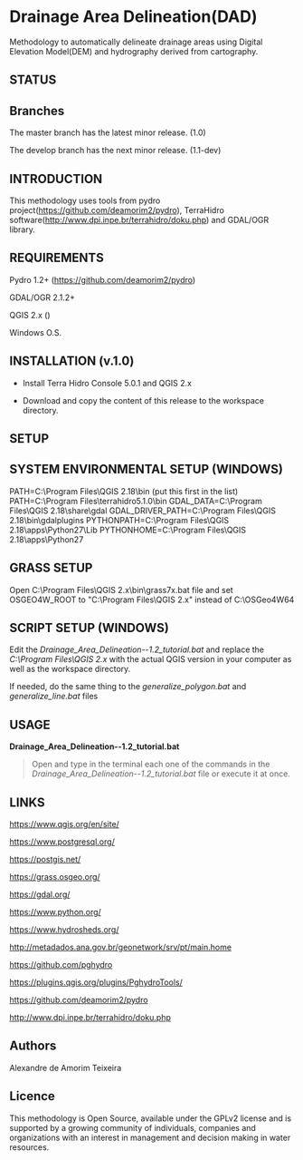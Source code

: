# Drainage Area Delineation(DAD)

Methodology to automatically delineate drainage areas using Digital Elevation Model(DEM) and hydrography derived from cartography.

## STATUS

## Branches

The master branch has the latest minor release. (1.0)

The develop branch has the next minor release. (1.1-dev)

## INTRODUCTION

This methodology uses tools from pydro project(https://github.com/deamorim2/pydro), TerraHidro software(http://www.dpi.inpe.br/terrahidro/doku.php) and GDAL/OGR library.

## REQUIREMENTS

Pydro 1.2+ (https://github.com/deamorim2/pydro)

GDAL/OGR 2.1.2+

QGIS 2.x ()

Windows O.S.

## INSTALLATION (v.1.0)

- Install Terra Hidro Console 5.0.1 and QGIS 2.x

- Download and copy the content of this release to the workspace directory.

## SETUP

## SYSTEM ENVIRONMENTAL SETUP (WINDOWS)

PATH=C:\Program Files\QGIS 2.18\bin (put this first in the list)
PATH=C:\Program Files\terrahidro5.1.0\bin
GDAL_DATA=C:\Program Files\QGIS 2.18\share\gdal
GDAL_DRIVER_PATH=C:\Program Files\QGIS 2.18\bin\gdalplugins
PYTHONPATH=C:\Program Files\QGIS 2.18\apps\Python27\Lib
PYTHONHOME=C:\Program Files\QGIS 2.18\apps\Python27

## GRASS SETUP

Open C:\Program Files\QGIS 2.x\bin\grass7x.bat file and set OSGEO4W_ROOT to "C:\Program Files\QGIS 2.x" instead of C:\OSGeo4W64

## SCRIPT SETUP (WINDOWS)

Edit the _Drainage_Area_Delineation--1.2_tutorial.bat_ and replace the _C:\Program Files\QGIS 2.x_ with the actual QGIS version in your computer as well as the workspace directory.

If needed, do the same thing to the _generalize_polygon.bat_ and _generalize_line.bat_ files

## USAGE

**Drainage_Area_Delineation--1.2_tutorial.bat**

>Open and type in the terminal each one of the commands in the _Drainage_Area_Delineation--1.2_tutorial.bat_ file or execute it at once.

## LINKS

https://www.qgis.org/en/site/

https://www.postgresql.org/

https://postgis.net/

https://grass.osgeo.org/

https://gdal.org/

https://www.python.org/

https://www.hydrosheds.org/

http://metadados.ana.gov.br/geonetwork/srv/pt/main.home

https://github.com/pghydro

https://plugins.qgis.org/plugins/PghydroTools/

https://github.com/deamorim2/pydro

http://www.dpi.inpe.br/terrahidro/doku.php

## Authors

Alexandre de Amorim Teixeira

## Licence

This methodology is Open Source, available under the GPLv2 license and is supported by a growing community of individuals, companies and organizations with an interest in management and decision making in water resources.
